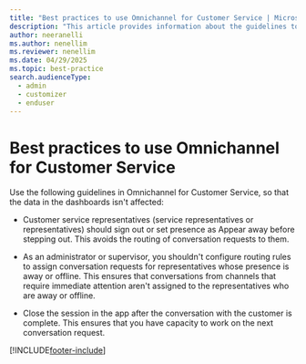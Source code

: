 ```yaml
---
title: "Best practices to use Omnichannel for Customer Service | MicrosoftDocs"
description: "This article provides information about the guidelines to use Omnichannel for Customer Service."
author: neeranelli
ms.author: nenellim
ms.reviewer: nenellim
ms.date: 04/29/2025
ms.topic: best-practice
search.audienceType:
  - admin
  - customizer
  - enduser
---
```


# Best practices to use Omnichannel for Customer Service

Use the following guidelines in Omnichannel for Customer Service, so that the data in the dashboards isn't affected:

-  Customer service representatives (service representatives or representatives) should sign out or set presence as Appear away before stepping out. This avoids the routing of conversation requests to them.

-  As an administrator or supervisor, you shouldn't configure routing rules to assign conversation requests for representatives whose presence is away or offline. This ensures that conversations from channels that require immediate attention aren't assigned to the representatives who are away or offline. 

-  Close the session in the app after the conversation with the customer is complete. This ensures that you have capacity to work on the next conversation request. 


[!INCLUDE[footer-include](../../includes/footer-banner.md)]
